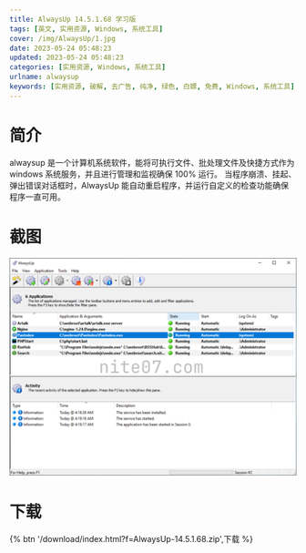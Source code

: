 ```yaml
---
title: AlwaysUp 14.5.1.68 学习版
tags: [英文, 实用资源, Windows, 系统工具]
cover: /img/AlwaysUp/1.jpg
date: 2023-05-24 05:48:23
updated: 2023-05-24 05:48:23
categories: [实用资源, Windows, 系统工具]
urlname: alwaysup
keywords: [实用资源, 破解, 去广告, 纯净, 绿色, 白嫖, 免费, Windows, 系统工具]
---
```


# 简介

alwaysup 是一个计算机系统软件，能将可执行文件、批处理文件及快捷方式作为 windows 系统服务，并且进行管理和监视确保 100% 运行。 当程序崩溃、挂起、弹出错误对话框时，AlwaysUp 能自动重启程序，并运行自定义的检查功能确保程序一直可用。

# 截图

![](/img/AlwaysUp/2.jpg)

# 下载

{% btn '/download/index.html?f=AlwaysUp-14.5.1.68.zip',下载 %}
